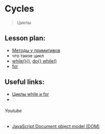 ﻿# Cycles
> Циклы


## Lesson plan:
+ [Методы у примитивов](https://learn.javascript.ru/primitives-methods)
+ что такое цикл
+ [while(){}](https://learn.javascript.ru/while-for#tsikl-while), [do{} while()](https://learn.javascript.ru/while-for#tsikl-dowhile)
+ [for](https://learn.javascript.ru/while-for#tsikl-for)



## Useful links:
+ [Циклы while и for](https://learn.javascript.ru/while-for)
+ []()


###### Youtube
+ [JavaScript Document object model (DOM)](https://youtu.be/DuWyc76lYC4)